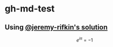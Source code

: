 # gh-md-test

## Using [@jeremy-rifkin's solution](https://github.com/jeremy-rifkin/markdown-math-gh-compiler)

$$e^{i\pi} = -1$$
